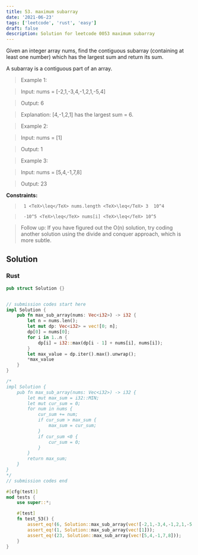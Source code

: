 ```yaml
---
title: 53. maximum subarray
date: '2021-06-23'
tags: ['leetcode', 'rust', 'easy']
draft: false
description: Solution for leetcode 0053 maximum subarray
---
```


 

  Given an integer array nums, find the contiguous subarray (containing at least one number) which has the largest sum and return its sum.

  A subarray is a contiguous part of an array.

   

 >   Example 1:

  

 >   Input: nums <TeX>=</TeX> [-2,1,-3,4,-1,2,1,-5,4]

 >   Output: 6

 >   Explanation: [4,-1,2,1] has the largest sum <TeX>=</TeX> 6.

  

 >   Example 2:

  

 >   Input: nums <TeX>=</TeX> [1]

 >   Output: 1

  

 >   Example 3:

  

 >   Input: nums <TeX>=</TeX> [5,4,-1,7,8]

 >   Output: 23

  

   

  **Constraints:**

  

 >   	1 <TeX>\leq</TeX> nums.length <TeX>\leq</TeX> 3  10^4

 >   	-10^5 <TeX>\leq</TeX> nums[i] <TeX>\leq</TeX> 10^5

  

   

 >   Follow up: If you have figured out the O(n) solution, try coding another solution using the divide and conquer approach, which is more subtle.


## Solution
### Rust
```rust
pub struct Solution {}


// submission codes start here
impl Solution {
    pub fn max_sub_array(nums: Vec<i32>) -> i32 {
        let n = nums.len();
        let mut dp: Vec<i32> = vec![0; n];
        dp[0] = nums[0];
        for i in 1..n {
            dp[i] = i32::max(dp[i - 1] + nums[i], nums[i]);
        }
        let max_value = dp.iter().max().unwrap();
        *max_value
    }
}

/*
impl Solution {
    pub fn max_sub_array(nums: Vec<i32>) -> i32 {
        let mut max_sum = i32::MIN;
        let mut cur_sum = 0;
        for num in nums {
            cur_sum += num;
            if cur_sum > max_sum {
                max_sum = cur_sum;
            }
            if cur_sum <0 {
                cur_sum = 0;
            }
        }
        return max_sum;
    }
}
*/
// submission codes end

#[cfg(test)]
mod tests {
    use super::*;

    #[test]
    fn test_53() {
        assert_eq!(6, Solution::max_sub_array(vec![-2,1,-3,4,-1,2,1,-5,4]));
        assert_eq!(1, Solution::max_sub_array(vec![1]));
        assert_eq!(23, Solution::max_sub_array(vec![5,4,-1,7,8]));
    }
}

```
